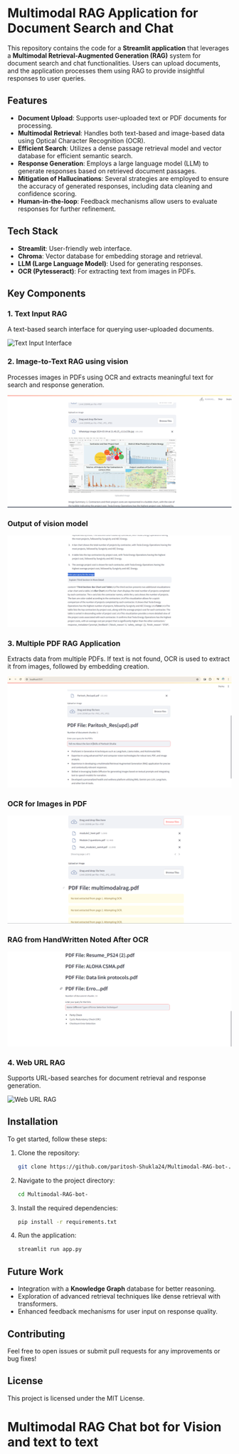 
# Multimodal RAG Application for Document Search and Chat

This repository contains the code for a **Streamlit application** that leverages a **Multimodal Retrieval-Augmented Generation (RAG)** system for document search and chat functionalities. Users can upload documents, and the application processes them using RAG to provide insightful responses to user queries.

## Features

- **Document Upload**: Supports user-uploaded text or PDF documents for processing.
- **Multimodal Retrieval**: Handles both text-based and image-based data using Optical Character Recognition (OCR).
- **Efficient Search**: Utilizes a dense passage retrieval model and vector database for efficient semantic search.
- **Response Generation**: Employs a large language model (LLM) to generate responses based on retrieved document passages.
- **Mitigation of Hallucinations**: Several strategies are employed to ensure the accuracy of generated responses, including data cleaning and confidence scoring.
- **Human-in-the-loop**: Feedback mechanisms allow users to evaluate responses for further refinement.

## Tech Stack

- **Streamlit**: User-friendly web interface.
- **Chroma**: Vector database for embedding storage and retrieval.
- **LLM (Large Language Model)**: Used for generating responses.
- **OCR (Pytesseract)**: For extracting text from images in PDFs.

## Key Components

### 1. Text Input RAG
A text-based search interface for querying user-uploaded documents.

![Text Input Interface](https://github.com/paritosh-Shukla24/Multimodal-RAG-bot-/text_input_image.png)

### 2. Image-to-Text RAG using vision
Processes images in PDFs using OCR and extracts meaningful text for search and response generation.

![Image to Text RAG](https://github.com/paritosh-Shukla24/Multimodal-RAG-bot-/blob/main/pdf/Screenshot%202024-06-05%20231627.png?raw=true)
### Output of vision model
![Image to Text RAG](https://github.com/paritosh-Shukla24/Multimodal-RAG-bot-/blob/main/pdf/Screenshot%202024-06-05%20231855.png?raw=true)


### 3. Multiple PDF RAG Application
Extracts data from multiple PDFs. If text is not found, OCR is used to extract it from images, followed by embedding creation.

![Multiple PDF RAG](https://github.com/paritosh-Shukla24/Multimodal-RAG-bot-/blob/main/pdf/Screenshot%202024-06-08%20170604.png?raw=true)
### OCR for Images in PDF
![Multiple PDF RAG](https://github.com/paritosh-Shukla24/Multimodal-RAG-bot-/blob/main/pdf/Screenshot%202024-06-05%20232333.png?raw=true)
### RAG from HandWritten Noted After OCR
![Multiple PDF RAG](https://github.com/paritosh-Shukla24/Multimodal-RAG-bot-/blob/main/pdf/Screenshot%202024-06-05%20232903.png?raw=true)
### 4. Web URL RAG
Supports URL-based searches for document retrieval and response generation.

![Web URL RAG](https://github.com/paritosh-Shukla24/Multimodal-RAG-bot-/web_url_image.png)

## Installation

To get started, follow these steps:

1. Clone the repository:
   ```bash
   git clone https://github.com/paritosh-Shukla24/Multimodal-RAG-bot-.git
   ```
2. Navigate to the project directory:
   ```bash
   cd Multimodal-RAG-bot-
   ```
3. Install the required dependencies:
   ```bash
   pip install -r requirements.txt
   ```
4. Run the application:
   ```bash
   streamlit run app.py
   ```

## Future Work

- Integration with a **Knowledge Graph** database for better reasoning.
- Exploration of advanced retrieval techniques like dense retrieval with transformers.
- Enhanced feedback mechanisms for user input on response quality.

## Contributing

Feel free to open issues or submit pull requests for any improvements or bug fixes!

## License

This project is licensed under the MIT License.
# Multimodal RAG Chat bot for Vision and text to text
